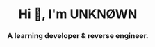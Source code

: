 <h1 align="center">Hi 👋, I'm UNKNØWN</h1>
<h3 align="center">A learning developer & reverse engineer.</h3>
